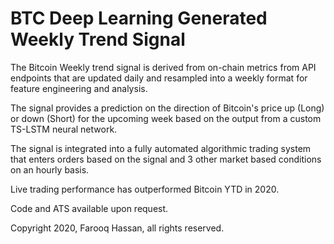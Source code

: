 # BTC Deep Learning Generated Weekly Trend Signal
The Bitcoin Weekly trend signal is derived from on-chain metrics from API endpoints that are updated daily and resampled into a weekly format for feature engineering and analysis.

The signal provides a prediction on the direction of Bitcoin's price up (Long) or down (Short) for the upcoming week based on the output from a custom TS-LSTM neural network.

The signal is integrated into a fully automated algorithmic trading system that enters orders based on the signal and 3 other market based conditions on an hourly basis.

Live trading performance has outperformed Bitcoin YTD in 2020.

Code and ATS available upon request.

Copyright 2020, Farooq Hassan, all rights reserved.
